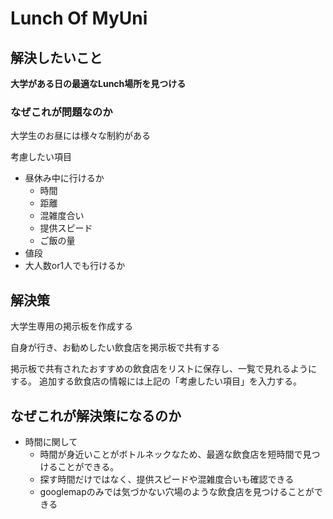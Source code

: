 # Lunch Of MyUni

## 解決したいこと
**大学がある日の最適なLunch場所を見つける**

### なぜこれが問題なのか

大学生のお昼には様々な制約がある

考慮したい項目
* 昼休み中に行けるか
    * 時間
    * 距離
    * 混雑度合い
    * 提供スピード
    * ご飯の量
* 値段
* 大人数or1人でも行けるか 

## 解決策
大学生専用の掲示板を作成する

自身が行き、お勧めしたい飲食店を掲示板で共有する

掲示板で共有されたおすすめの飲食店をリストに保存し、一覧で見れるようにする。
追加する飲食店の情報には上記の「考慮したい項目」を入力する。

## なぜこれが解決策になるのか
* 時間に関して
    * 時間が身近いことがボトルネックなため、最適な飲食店を短時間で見つけることができる。
    * 探す時間だけではなく、提供スピードや混雑度合いも確認できる
    * googlemapのみでは気づかない穴場のような飲食店を見つけることができる
